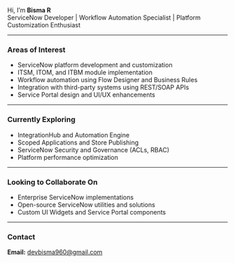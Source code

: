Hi, I’m **Bisma R**  
ServiceNow Developer | Workflow Automation Specialist | Platform Customization Enthusiast

---

### Areas of Interest

- ServiceNow platform development and customization  
- ITSM, ITOM, and ITBM module implementation  
- Workflow automation using Flow Designer and Business Rules  
- Integration with third-party systems using REST/SOAP APIs  
- Service Portal design and UI/UX enhancements  

---

### Currently Exploring

- IntegrationHub and Automation Engine  
- Scoped Applications and Store Publishing  
- ServiceNow Security and Governance (ACLs, RBAC)  
- Platform performance optimization  

---

### Looking to Collaborate On

- Enterprise ServiceNow implementations  
- Open-source ServiceNow utilities and solutions  
- Custom UI Widgets and Service Portal components  

---

### Contact

**Email:** devbisma960@gmail.com  
